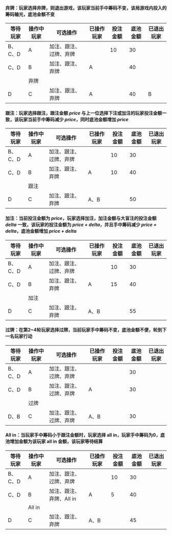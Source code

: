 #### 弃牌：玩家选择弃牌，则退出游戏，该玩家当前手中筹码不变，该局游戏内投入的筹码输光，底池金额不变

| 等待玩家 | 操作中玩家 | 可选操作               | 已操作玩家 | 投注金额 | 底池金额 | 已退出玩家 |
| -------- | ---------- | ---------------------- | ---------- | -------- | -------- | ---------- |
| B、C、D  | A          | 加注、跟注、过牌、弃牌 |            | 10       | 30       |            |
| C、D     | B          | 加注、跟注、弃牌       | A          |          | 40       |            |
|          | 弃牌       |                        |            |          |          |            |
| D        | C          | 加注、跟注、弃牌       | A          |          | 40       | B          |

#### 跟注：玩家选择跟注，跟注金额 *price* 与上一位选择下注或加注的玩家投注金额一致，该玩家当前手中筹码减少 *price*，同时底池金额增加 *price*

| 等待玩家 | 操作中玩家 | 可选操作               | 已操作玩家 | 投注金额 | 底池金额 | 已退出玩家 |
| -------- | ---------- | ---------------------- | ---------- | -------- | -------- | ---------- |
| B、C、D  | A          | 加注、跟注、过牌、弃牌 |            | 10       | 30       |            |
| C、D     | B          | 加注、跟注、弃牌       | A          | 10       | 40       |            |
|          | 跟注       |                        |            |          |          |            |
| D        | C          | 加注、跟注、弃牌       | A、B       |          | 50       |            |

#### 加注：当前投注金额为 *price*，玩家选择加注，加注金额与大盲注的投注金额 *delta* 一致，该玩家的投注金额为 *price + delta*，并且手中筹码减少 *price + delta*，底池金额增加 *price + delta*

| 等待玩家 | 操作中玩家 | 可选操作               | 已操作玩家 | 投注金额 | 底池金额 | 已退出玩家 |
| -------- | ---------- | ---------------------- | ---------- | -------- | -------- | ---------- |
| B、C、D  | A          | 加注、跟注、过牌、弃牌 |            | 10       | 30       |            |
| C、D     | B          | 加注、跟注、弃牌       | A          | 15       | 40       |            |
|          | 加注       |                        |            |          |          |            |
| D        | C          | 加注、跟注、弃牌       | A、B       |          | 55       |            |

#### 过牌：在第2~4轮玩家选择过牌，当前玩家手中筹码不变，底池金额不便，轮到下一名玩家行动

| 等待玩家 | 操作中玩家 | 可选操作               | 已操作玩家 | 投注金额 | 底池金额 | 已退出玩家 |
| -------- | ---------- | ---------------------- | ---------- | -------- | -------- | ---------- |
| B、C、D  | A          | 加注、跟注、过牌、弃牌 |            |          | 30       |            |
| C、D     | B          | 加注、跟注、过牌、弃牌 | A          |          | 30       |            |
|          | 过牌       |                        |            |          |          |            |
| D、B     | C          | 加注、跟注、过牌、弃牌 | A、B       |          | 30       |            |

#### All in：当玩家手中筹码小于跟注金额时，玩家选择 all in，玩家手中筹码为0，底池增加金额为该玩家 all in 金额，该玩家等待结算

| 等待玩家 | 操作中玩家 | 可选操作                 | 已操作玩家 | 投注金额 | 底池金额 | 已退出玩家 |
| -------- | ---------- | ------------------------ | ---------- | -------- | -------- | ---------- |
| B、C、D  | A          | 加注、跟注、过牌、弃牌   |            | 10       | 30       |            |
| C、D     | B          | 加注、跟注、弃牌、All in | A          | 5        | 40       |            |
|          | All in     |                          |            |          |          |            |
| D        | C          | 加注、跟注、弃牌         | A、B       |          | 45       |            |

